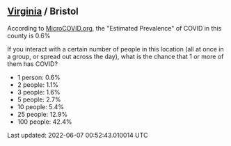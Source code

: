 
## [Virginia](/united-states/virginia) / Bristol

According to [MicroCOVID.org](http://microcovid.org),
the "Estimated Prevalence" of COVID in this county is 0.6%

If you interact with a certain number of people in this location
(all at once in a group, or spread out across the day), what is the chance that
1 or more of them has COVID?

- 1 person: 0.6%
- 2 people: 1.1%
- 3 people: 1.6%
- 5 people: 2.7%
- 10 people: 5.4%
- 25 people: 12.9%
- 100 people: 42.4%

Last updated: 2022-06-07 00:52:43.010014 UTC
